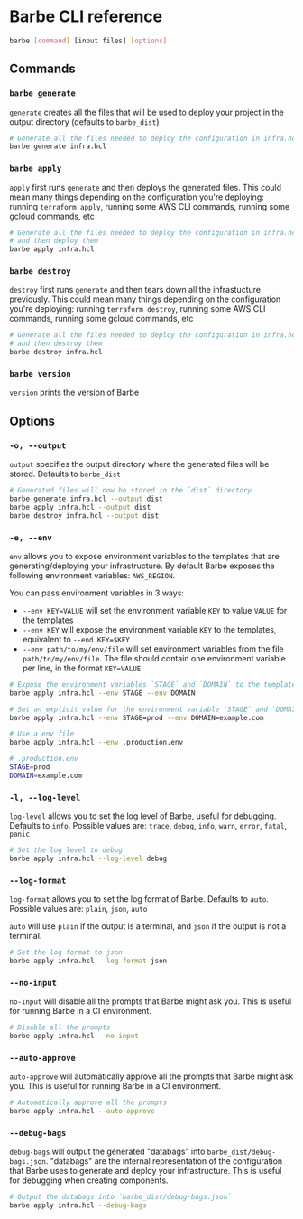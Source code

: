 # Barbe CLI reference

```bash
barbe [command] [input files] [options]
```

## Commands

### `barbe generate`

`generate` creates all the files that will be used to deploy your project in the output directory (defaults to `barbe_dist`)

```bash
# Generate all the files needed to deploy the configuration in infra.hcl
barbe generate infra.hcl
```

### `barbe apply`

`apply` first runs `generate` and then deploys the generated files. This could mean many things depending on the configuration you're deploying: running `terraform apply`, running some AWS CLI commands, running some gcloud commands, etc

```bash
# Generate all the files needed to deploy the configuration in infra.hcl
# and then deploy them
barbe apply infra.hcl
```

### `barbe destroy`

`destroy` first runs `generate` and then tears down all the infrastucture previously. This could mean many things depending on the configuration you're deploying: running `terraform destroy`, running some AWS CLI commands, running some gcloud commands, etc

```bash
# Generate all the files needed to deploy the configuration in infra.hcl
# and then destroy them
barbe destroy infra.hcl
```

### `barbe version`

`version` prints the version of Barbe


## Options

### `-o, --output`

`output` specifies the output directory where the generated files will be stored. Defaults to `barbe_dist`

```bash
# Generated files will now be stored in the `dist` directory
barbe generate infra.hcl --output dist
barbe apply infra.hcl --output dist
barbe destroy infra.hcl --output dist
```

### `-e, --env`

`env` allows you to expose environment variables to the templates that are generating/deploying your infrastructure. By default Barbe exposes the following environment variables: `AWS_REGION`.

You can pass environment variables in 3 ways:
- `--env KEY=VALUE` will set the environment variable `KEY` to value `VALUE` for the templates
- `--env KEY` will expose the environment variable `KEY` to the templates, equivalent to `--end KEY=$KEY`
- `--env path/to/my/env/file` will set environment variables from the file `path/to/my/env/file`. The file should contain one environment variable per line, in the format `KEY=VALUE`


```bash
# Expose the environment variables `STAGE` and `DOMAIN` to the templates
barbe apply infra.hcl --env STAGE --env DOMAIN

# Set an explicit value for the environment variable `STAGE` and `DOMAIN` to the templates
barbe apply infra.hcl --env STAGE=prod --env DOMAIN=example.com

# Use a env file
barbe apply infra.hcl --env .production.env

# .production.env
STAGE=prod
DOMAIN=example.com
```

### `-l, --log-level`

`log-level` allows you to set the log level of Barbe, useful for debugging. Defaults to `info`. Possible values are: `trace`, `debug`, `info`, `warn`, `error`, `fatal`, `panic`

```bash
# Set the log level to debug
barbe apply infra.hcl --log-level debug
```

### `--log-format`

`log-format` allows you to set the log format of Barbe. Defaults to `auto`. Possible values are: `plain`, `json`, `auto`

`auto` will use `plain` if the output is a terminal, and `json` if the output is not a terminal.

```bash
# Set the log format to json
barbe apply infra.hcl --log-format json
```

### `--no-input`

`no-input` will disable all the prompts that Barbe might ask you. This is useful for running Barbe in a CI environment.

```bash
# Disable all the prompts
barbe apply infra.hcl --no-input
```

### `--auto-approve`

`auto-approve` will automatically approve all the prompts that Barbe might ask you. This is useful for running Barbe in a CI environment.

```bash
# Automatically approve all the prompts
barbe apply infra.hcl --auto-approve
```

### `--debug-bags`

`debug-bags` will output the generated "databags" into `barbe_dist/debug-bags.json`. "databags" are the internal representation of the configuration that Barbe uses to generate and deploy your infrastructure. This is useful for debugging when creating components.

```bash
# Output the databags into `barbe_dist/debug-bags.json`
barbe apply infra.hcl --debug-bags
```